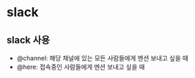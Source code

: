 # slack


## slack 사용


- @channel: 해당 채널에 있는 모든 사람들에게 멘션 보내고 싶을 때
- @here: 접속중인 사람들에게 멘션 보내고 싶을 때 
